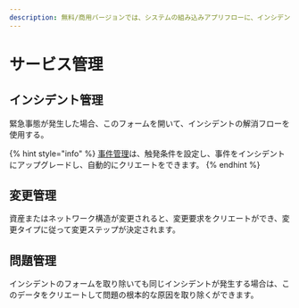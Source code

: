```yaml
---
description: 無料/商用バージョンでは、システムの組み込みアプリフローに、インシデント管理、変更管理、問題管理の3つのフローが含まれています。
---
```


# サービス管理

## インシデント管理

緊急事態が発生した場合、このフォームを開いて、インシデントの解消フローを使用する。

{% hint style="info" %}
[事件管理](https://doc.omflow.com.tw/v/japan/5/5#shi-jian-guan-li)は、触発条件を設定し、事件をインシデントにアップグレードし、自動的にクリエートをできます。
{% endhint %}

## 変更管理

資産またはネットワーク構造が変更されると、変更要求をクリエートができ、変更タイプに従って変更ステップが決定されます。

## 問題管理

インシデントのフォームを取り除いても同じインシデントが発生する場合は、このデータをクリエートして問題の根本的な原因を取り除くができます。

